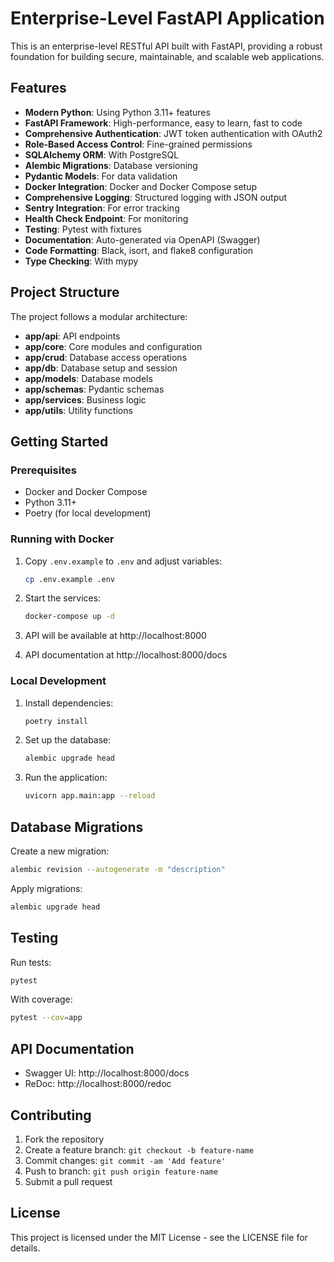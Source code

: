 # Enterprise-Level FastAPI Application

This is an enterprise-level RESTful API built with FastAPI, providing a robust foundation for building secure, maintainable, and scalable web applications.

## Features

- **Modern Python**: Using Python 3.11+ features
- **FastAPI Framework**: High-performance, easy to learn, fast to code
- **Comprehensive Authentication**: JWT token authentication with OAuth2
- **Role-Based Access Control**: Fine-grained permissions
- **SQLAlchemy ORM**: With PostgreSQL
- **Alembic Migrations**: Database versioning
- **Pydantic Models**: For data validation
- **Docker Integration**: Docker and Docker Compose setup
- **Comprehensive Logging**: Structured logging with JSON output
- **Sentry Integration**: For error tracking
- **Health Check Endpoint**: For monitoring
- **Testing**: Pytest with fixtures
- **Documentation**: Auto-generated via OpenAPI (Swagger)
- **Code Formatting**: Black, isort, and flake8 configuration
- **Type Checking**: With mypy

## Project Structure

The project follows a modular architecture:

- **app/api**: API endpoints
- **app/core**: Core modules and configuration
- **app/crud**: Database access operations
- **app/db**: Database setup and session
- **app/models**: Database models
- **app/schemas**: Pydantic schemas
- **app/services**: Business logic
- **app/utils**: Utility functions

## Getting Started

### Prerequisites

- Docker and Docker Compose
- Python 3.11+
- Poetry (for local development)

### Running with Docker

1. Copy `.env.example` to `.env` and adjust variables:
   ```bash
   cp .env.example .env
   ```

2. Start the services:
   ```bash
   docker-compose up -d
   ```

3. API will be available at http://localhost:8000
4. API documentation at http://localhost:8000/docs

### Local Development

1. Install dependencies:
   ```bash
   poetry install
   ```

2. Set up the database:
   ```bash
   alembic upgrade head
   ```

3. Run the application:
   ```bash
   uvicorn app.main:app --reload
   ```

## Database Migrations

Create a new migration:
```bash
alembic revision --autogenerate -m "description"
```

Apply migrations:
```bash
alembic upgrade head
```

## Testing

Run tests:
```bash
pytest
```

With coverage:
```bash
pytest --cov=app
```

## API Documentation

- Swagger UI: http://localhost:8000/docs
- ReDoc: http://localhost:8000/redoc

## Contributing

1. Fork the repository
2. Create a feature branch: `git checkout -b feature-name`
3. Commit changes: `git commit -am 'Add feature'`
4. Push to branch: `git push origin feature-name`
5. Submit a pull request

## License

This project is licensed under the MIT License - see the LICENSE file for details.